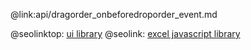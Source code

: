 @link:api/dragorder_onbeforedroporder_event.md

@seolinktop: [ui library](https://webix.com)
@seolink: [excel javascript library](https://webix.com/widget/excel_viewer/)